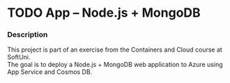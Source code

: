 # TODO App – Node.js + MongoDB

### Description  
This project is part of an exercise from the Containers and Cloud course at SoftUni.  
The goal is to deploy a Node.js + MongoDB web application to Azure using App Service and Cosmos DB.

